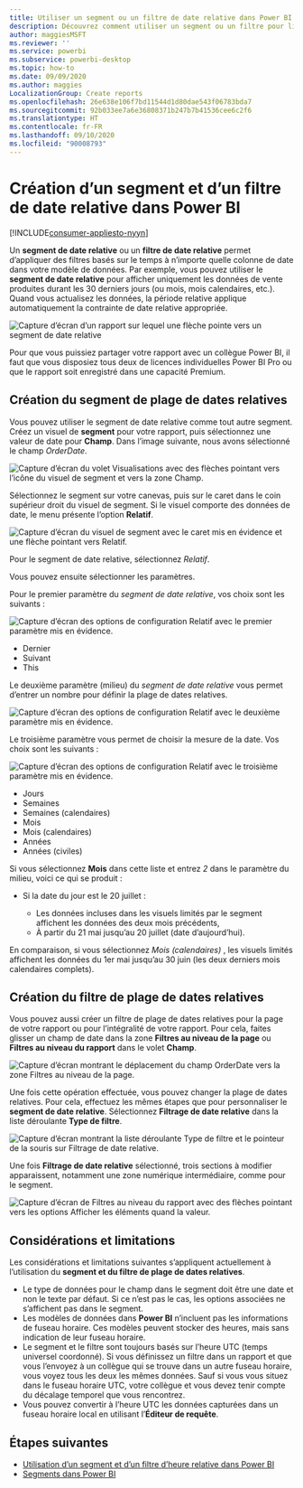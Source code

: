 ```yaml
---
title: Utiliser un segment ou un filtre de date relative dans Power BI
description: Découvrez comment utiliser un segment ou un filtre pour limiter les plages de dates relatives dans Power BI.
author: maggiesMSFT
ms.reviewer: ''
ms.service: powerbi
ms.subservice: powerbi-desktop
ms.topic: how-to
ms.date: 09/09/2020
ms.author: maggies
LocalizationGroup: Create reports
ms.openlocfilehash: 26e638e106f7bd11544d1d80dae543f06783bda7
ms.sourcegitcommit: 92b033ee7a6e36808371b247b7b41536cee6c2f6
ms.translationtype: HT
ms.contentlocale: fr-FR
ms.lasthandoff: 09/10/2020
ms.locfileid: "90008793"
---
```

# <a name="creating-a-relative-date-slicer-and-filter-in-power-bi"></a>Création d’un segment et d’un filtre de date relative dans Power BI

[!INCLUDE[consumer-appliesto-nyyn](../includes/consumer-appliesto-nyyn.md)]

Un **segment de date relative** ou un **filtre de date relative** permet d’appliquer des filtres basés sur le temps à n’importe quelle colonne de date dans votre modèle de données. Par exemple, vous pouvez utiliser le **segment de date relative** pour afficher uniquement les données de vente produites durant les 30 derniers jours (ou mois, mois calendaires, etc.). Quand vous actualisez les données, la période relative applique automatiquement la contrainte de date relative appropriée.

![Capture d’écran d’un rapport sur lequel une flèche pointe vers un segment de date relative](media/desktop-slicer-filter-date-range/relative-date-range-slicer-filter-01.png)

Pour que vous puissiez partager votre rapport avec un collègue Power BI, il faut que vous disposiez tous deux de licences individuelles Power BI Pro ou que le rapport soit enregistré dans une capacité Premium.

## <a name="create-the-relative-date-range-slicer"></a>Création du segment de plage de dates relatives

Vous pouvez utiliser le segment de date relative comme tout autre segment. Créez un visuel de **segment** pour votre rapport, puis sélectionnez une valeur de date pour **Champ**. Dans l’image suivante, nous avons sélectionné le champ *OrderDate*.

![Capture d’écran du volet Visualisations avec des flèches pointant vers l’icône du visuel de segment et vers la zone Champ.](media/desktop-slicer-filter-date-range/relative-date-range-slicer-filter-02.png)

Sélectionnez le segment sur votre canevas, puis sur le caret dans le coin supérieur droit du visuel de segment. Si le visuel comporte des données de date, le menu présente l’option **Relatif**.

![Capture d’écran du visuel de segment avec le caret mis en évidence et une flèche pointant vers Relatif.](media/desktop-slicer-filter-date-range/relative-date-range-slicer-filter-03.png)

Pour le segment de date relative, sélectionnez *Relatif*.

Vous pouvez ensuite sélectionner les paramètres.

Pour le premier paramètre du *segment de date relative*, vos choix sont les suivants :

![Capture d’écran des options de configuration Relatif avec le premier paramètre mis en évidence.](media/desktop-slicer-filter-date-range/relative-date-range-slicer-filter-04.png)

* Dernier
* Suivant
* This

Le deuxième paramètre (milieu) du *segment de date relative* vous permet d’entrer un nombre pour définir la plage de dates relatives.

![Capture d’écran des options de configuration Relatif avec le deuxième paramètre mis en évidence.](media/desktop-slicer-filter-date-range/relative-date-range-slicer-filter-04a.png)

Le troisième paramètre vous permet de choisir la mesure de la date. Vos choix sont les suivants :

![Capture d’écran des options de configuration Relatif avec le troisième paramètre mis en évidence.](media/desktop-slicer-filter-date-range/relative-date-range-slicer-filter-05.png)

* Jours
* Semaines
* Semaines (calendaires)
* Mois
* Mois (calendaires)
* Années
* Années (civiles)

Si vous sélectionnez **Mois** dans cette liste et entrez *2* dans le paramètre du milieu, voici ce qui se produit :

* Si la date du jour est le 20 juillet :

    - Les données incluses dans les visuels limités par le segment affichent les données des deux mois précédents,
    - À partir du 21 mai jusqu’au 20 juillet (date d’aujourd’hui).

En comparaison, si vous sélectionnez *Mois (calendaires)* , les visuels limités affichent les données du 1er mai jusqu’au 30 juin (les deux derniers mois calendaires complets).

## <a name="create-the-relative-date-range-filter"></a>Création du filtre de plage de dates relatives

Vous pouvez aussi créer un filtre de plage de dates relatives pour la page de votre rapport ou pour l’intégralité de votre rapport. Pour cela, faites glisser un champ de date dans la zone **Filtres au niveau de la page** ou **Filtres au niveau du rapport** dans le volet **Champ**.

![Capture d’écran montrant le déplacement du champ OrderDate vers la zone Filtres au niveau de la page.](media/desktop-slicer-filter-date-range/relative-date-range-slicer-filter-06.png)

Une fois cette opération effectuée, vous pouvez changer la plage de dates relatives. Pour cela, effectuez les mêmes étapes que pour personnaliser le **segment de date relative**. Sélectionnez **Filtrage de date relative** dans la liste déroulante **Type de filtre**.

![Capture d’écran montrant la liste déroulante Type de filtre et le pointeur de la souris sur Filtrage de date relative.](media/desktop-slicer-filter-date-range/relative-date-range-slicer-filter-07.png)

Une fois **Filtrage de date relative** sélectionné, trois sections à modifier apparaissent, notamment une zone numérique intermédiaire, comme pour le segment.

![Capture d’écran de Filtres au niveau du rapport avec des flèches pointant vers les options Afficher les éléments quand la valeur.](media/desktop-slicer-filter-date-range/relative-date-range-slicer-filter-08.png)

## <a name="limitations-and-considerations"></a>Considérations et limitations

Les considérations et limitations suivantes s’appliquent actuellement à l’utilisation du **segment et du filtre de plage de dates relatives**.

* Le type de données pour le champ dans le segment doit être une date et non le texte par défaut. Si ce n’est pas le cas, les options associées ne s’affichent pas dans le segment.
* Les modèles de données dans **Power BI** n’incluent pas les informations de fuseau horaire. Ces modèles peuvent stocker des heures, mais sans indication de leur fuseau horaire.
* Le segment et le filtre sont toujours basés sur l’heure UTC (temps universel coordonné). Si vous définissez un filtre dans un rapport et que vous l’envoyez à un collègue qui se trouve dans un autre fuseau horaire, vous voyez tous les deux les mêmes données. Sauf si vous vous situez dans le fuseau horaire UTC, votre collègue et vous devez tenir compte du décalage temporel que vous rencontrez.
* Vous pouvez convertir à l’heure UTC les données capturées dans un fuseau horaire local en utilisant l’**Éditeur de requête**.

## <a name="next-steps"></a>Étapes suivantes

- [Utilisation d’un segment et d’un filtre d’heure relative dans Power BI](../create-reports/slicer-filter-relative-time.md)
- [Segments dans Power BI](power-bi-visualization-slicers.md)
